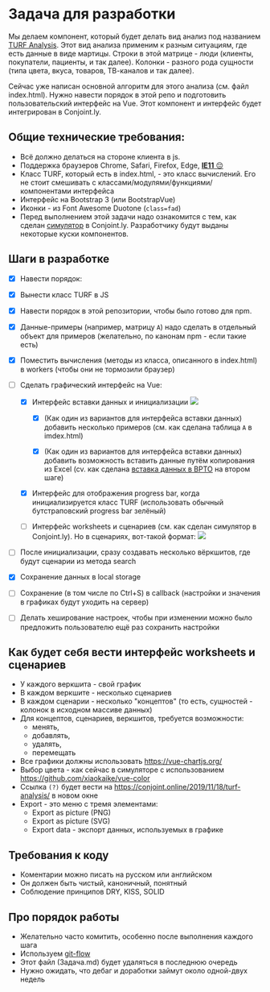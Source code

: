  # Задача для разработки

Мы делаем компонент, который будет делать вид анализ под названием [TURF Analysis](https://conjoint.online/2019/11/18/turf-analysis/). Этот вид анализа применим к разным ситуациям, где есть данные в виде мартицы. Строки в этой матрице - люди (клиенты, покупатели, пациенты, и так далее). Колонки - разного рода сущности (типа цвета, вкуса, товаров, ТВ-каналов и так далее).

Сейчас уже написан основной алгоритм для этого анализа (см. файл index.html). Нужно навести порядок в этой репо и подготовить пользовательский интерфейс на Vue. Этот компонент и интерфейс будет интегрирован в Conjoint.ly. 

## Общие технические требования:

* Всё должно делаться на стороне клиента в js. 
* Поддержка браузеров Chrome, Safari, Firefox, Edge, <u>**IE11** 😔</u>
* Класс TURF, который есть в index.html, - это класс вычислений. Его не стоит смешивать с классами/модулями/функциями/компонентами интерфейса 
* Интерфейс на Bootstrap 3 (или BootstrapVue)
* Иконки - из Font Awesome Duotone (`class=fad`)
* Перед выполнением этой задачи надо ознакомится с тем, как сделан [симулятор](https://conjoint.online/guides/conjoint-preference-share-simulator/) в Conjoint.ly. Разработчику будут выданы некоторые куски компонентов.

## Шаги в разработке

- [x]  Навести порядок:

  - [x] Вынести класс TURF в JS
  - [x] Навести порядок в этой репозитории, чтобы было готово для npm.
  - [x] Данные-примеры (например, матрицу `A`) надо сделать в отдельный объект для примеров (желательно, по канонам npm - если такие есть) 
  
- [x] Поместить вычисления (методы из класса, описанного в index.html) в workers (чтобы они не тормозили браузер)
- [ ] Сделать графический интерфейс на Vue:

  - [X] Интерфейс вставки данных и инициализации
  ![](https://i.imgur.com/I9A3KFv.png)
  
    - [X] (Как один из вариантов для интерфейса вставки данных) добавить несколько примеров (см. как сделана таблица `A` в imdex.html)

    - [X] (Как один из вариантов для интерфейса вставки данных) добавить возможность вставить данные путём копирования из Excel (cv. как сделана [вставка данных в BPTO](https://run.conjoint.ly/experiments/create/brand-price-trade-off) на втором шаге)

  - [X] Интерфейс для отображения progress bar, когда инициализируется класс TURF (использовать обычный бутстраповский progress bar зелёный)

  - [ ] Интерфейс worksheets и сценариев (см. как сделан симулятор в Conjoint.ly). Но в сценариях, вот-такой формат:
  ![](https://i.imgur.com/to26ioG.png)
  

- [ ]  После инициализации, сразу создавать несколько вёркшитов, где будут сценарии из метода search
- [X]  Сохранение данных в local storage
- [ ]  Сохранение (в том числе по Ctrl+S) в callback (настройки и значения в графиках будут уходить на сервер)
- [ ] Делать хеширование настроек, чтобы при изменении можно было предложить пользователю ещё раз сохранить настройки

## Как будет себя вести интерфейс worksheets и сценариев

* У каждого веркшита - свой график
* В каждом веркшите - несколько сценариев
* В каждом сценарии - несколько "концептов" (то есть, сущностей - колонок в исходном массиве данных)
* Для концептов, сценариев, веркшитов, требуется возможности:
  * менять, 
  * добавлять, 
  * удалять, 
  * перемещать 
* Все графики должны использовать https://vue-chartjs.org/
* Выбор цвета - как сейчас в симуляторе с использованием https://github.com/xiaokaike/vue-color
* Ссылка `(?)` будет вести на https://conjoint.online/2019/11/18/turf-analysis/ в новом окне
* Export - это меню с тремя элементами:
    * Export as picture (PNG)
    * Export as picture (SVG)
    * Export data - экспорт данных, используемых в графике

## Требования к коду

* Коментарии можно писать на русском или английском
* Он должен быть чистый, каноничный, понятный
* Соблюдение принципов DRY, KISS, SOLID


## Про порядок работы

* Желательно часто комитить, особенно после выполнения каждого шага
* Используем [git-flow](https://danielkummer.github.io/git-flow-cheatsheet/)
* Этот файл (Задача.md) будет удаляться в последнюю очередь
* Нужно ожидать, что дебаг и доработки займут около одной-двух недель
